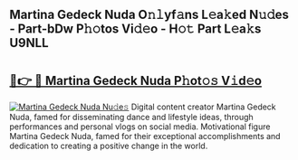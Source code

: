 ## Martina Gedeck Nuda O𝚗𝚕yf𝚊ns L𝚎a𝚔ed N𝚞𝚍es - Part-bDw P𝚑𝚘tos Vi𝚍𝚎o - H𝚘𝚝 Part L𝚎a𝚔s U9NLL

# <h2><a href="http://kf9c39.oniu.top/?m=Martina+Gedeck+Nuda">🔗👉 🔴 Martina Gedeck Nuda P𝚑ot𝚘𝚜 V𝚒d𝚎o</a></h2>

[![Martina Gedeck Nuda Nu𝚍e𝚜](https://i.imgur.com/0qMVB7G.gif)](http://kf9c39.oniu.top/?m=Martina+Gedeck+Nuda)
Digital content creator Martina Gedeck Nuda, famed for disseminating dance and lifestyle ideas, through performances and personal vlogs on social media. Motivational figure Martina Gedeck Nuda, famed for their exceptional accomplishments and dedication to creating a positive change in the world.  

